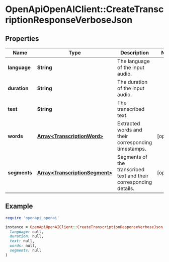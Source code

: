 # OpenApiOpenAIClient::CreateTranscriptionResponseVerboseJson

## Properties

| Name | Type | Description | Notes |
| ---- | ---- | ----------- | ----- |
| **language** | **String** | The language of the input audio. |  |
| **duration** | **String** | The duration of the input audio. |  |
| **text** | **String** | The transcribed text. |  |
| **words** | [**Array&lt;TranscriptionWord&gt;**](TranscriptionWord.md) | Extracted words and their corresponding timestamps. | [optional] |
| **segments** | [**Array&lt;TranscriptionSegment&gt;**](TranscriptionSegment.md) | Segments of the transcribed text and their corresponding details. | [optional] |

## Example

```ruby
require 'openapi_openai'

instance = OpenApiOpenAIClient::CreateTranscriptionResponseVerboseJson.new(
  language: null,
  duration: null,
  text: null,
  words: null,
  segments: null
)
```

